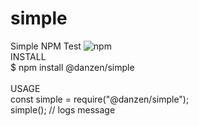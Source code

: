 # simple
Simple NPM Test
![npm](https://img.shields.io/npm/v/Simple.svg?logo=Simple)
<br>
INSTALL<br>
$ npm install @danzen/simple<br>
<br>
USAGE<br>
const simple = require("@danzen/simple");<br>
simple();  // logs message

